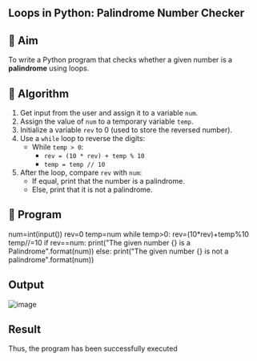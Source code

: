 ## Loops in Python: Palindrome Number Checker

## 🎯 Aim
To write a Python program that checks whether a given number is a **palindrome** using loops.

## 🧠 Algorithm
1. Get input from the user and assign it to a variable `num`.
2. Assign the value of `num` to a temporary variable `temp`.
3. Initialize a variable `rev` to 0 (used to store the reversed number).
4. Use a `while` loop to reverse the digits:
   - While `temp > 0`:
     - `rev = (10 * rev) + temp % 10`
     - `temp = temp // 10`
5. After the loop, compare `rev` with `num`:
   - If equal, print that the number is a palindrome.
   - Else, print that it is not a palindrome.

## 🧾 Program

num=int(input())
rev=0
temp=num
while temp>0:
rev=(10*rev)+temp%10
temp//=10
if rev==num:
print("The given number {} is a Palindrome".format(num))
else:
print("The given number {} is not a palindrome".format(num))

## Output
![image](https://github.com/user-attachments/assets/e496d9cc-2edd-4f2e-94bf-1f3686964387)

## Result
Thus, the program has been successfully executed
